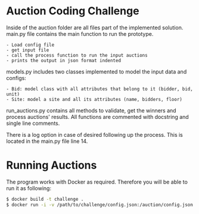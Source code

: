 # Auction Coding Challenge

Inside of the auction folder are all files part of the implemented solution.
main.py file contains the main function to run the prototype.
    
    - Load config file
    - get input file
    - call the process function to run the input auctions
    - prints the output in json format indented
    
models.py includes two classes implemented to model the input data and configs:

    - Bid: model class with all attributes that belong to it (bidder, bid, unit)
    - Site: model a site and all its attributes (name, bidders, floor)

run_auctions.py contains all methods to validate, get the winners and process auctions' results. 
All functions are commented with docstring and single line comments.

There is a log option in case of desired following up the process. This is located in the main.py file
line 14.

# Running Auctions

The program works with Docker as required. Therefore you will be able to run it as following:

```bash
$ docker build -t challenge .
$ docker run -i -v /path/to/challenge/config.json:/auction/config.json challenge < /path/to/challenge/input.json
```
